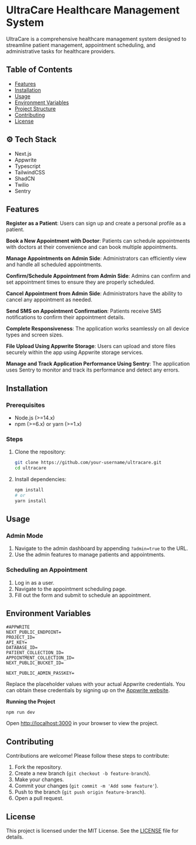 # UltraCare Healthcare Management System

UltraCare is a comprehensive healthcare management system designed to streamline patient management, appointment scheduling, and administrative tasks for healthcare providers.

## Table of Contents

- [Features](#features)
- [Installation](#installation)
- [Usage](#usage)
- [Environment Variables](#environment-variables)
- [Project Structure](#project-structure)
- [Contributing](#contributing)
- [License](#license)

  
## <a name="tech-stack">⚙️ Tech Stack</a>

- Next.js
- Appwrite
- Typescript
- TailwindCSS
- ShadCN
- Twilio
- Sentry

## <a name="features"> Features</a>

**Register as a Patient**: Users can sign up and create a personal profile as a patient.

**Book a New Appointment with Doctor**: Patients can schedule appointments with doctors at their convenience and can book multiple appointments.

**Manage Appointments on Admin Side**: Administrators can efficiently view and handle all scheduled appointments.

**Confirm/Schedule Appointment from Admin Side**: Admins can confirm and set appointment times to ensure they are properly scheduled.

**Cancel Appointment from Admin Side**: Administrators have the ability to cancel any appointment as needed.

**Send SMS on Appointment Confirmation**: Patients receive SMS notifications to confirm their appointment details.

**Complete Responsiveness**: The application works seamlessly on all device types and screen sizes.

**File Upload Using Appwrite Storage**: Users can upload and store files securely within the app using Appwrite storage services.

 **Manage and Track Application Performance Using Sentry**: The application uses Sentry to monitor and track its performance and detect any errors.

## Installation

### Prerequisites

- Node.js (>=14.x)
- npm (>=6.x) or yarn (>=1.x)

### Steps

1. Clone the repository:

   ```bash
   git clone https://github.com/your-username/ultracare.git
   cd ultracare
   ```

2. Install dependencies:

   ```bash
   npm install
   # or
   yarn install
   ```

## Usage

### Admin Mode

1. Navigate to the admin dashboard by appending `?admin=true` to the URL.
2. Use the admin features to manage patients and appointments.

### Scheduling an Appointment

1. Log in as a user.
2. Navigate to the appointment scheduling page.
3. Fill out the form and submit to schedule an appointment.

## Environment Variables

```env
#APPWRITE
NEXT_PUBLIC_ENDPOINT=
PROJECT_ID=
API_KEY=
DATABASE_ID=
PATIENT_COLLECTION_ID=
APPOINTMENT_COLLECTION_ID=
NEXT_PUBLIC_BUCKET_ID=

NEXT_PUBLIC_ADMIN_PASSKEY=
```

Replace the placeholder values with your actual Appwrite credentials. You can obtain these credentials by signing up on the [Appwrite website](https://appwrite.io/).

**Running the Project**

```bash
npm run dev
```

Open [http://localhost:3000](http://localhost:3000) in your browser to view the project.

     

## Contributing

Contributions are welcome! Please follow these steps to contribute:

1. Fork the repository.
2. Create a new branch (`git checkout -b feature-branch`).
3. Make your changes.
4. Commit your changes (`git commit -m 'Add some feature'`).
5. Push to the branch (`git push origin feature-branch`).
6. Open a pull request.

## License

This project is licensed under the MIT License. See the [LICENSE](LICENSE) file for details.
